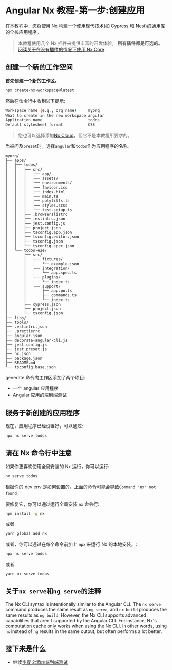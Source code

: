 # Angular Nx 教程-第一步:创建应用

在本教程中，您将使用 Nx 构建一个使用现代技术(如 Cypress 和 Nest)的通用库的全栈应用程序。

> 本教程使用几个 Nx 插件来提供丰富的开发体验。 **所有插件都是可选的。** [阅读关于在没有插件的情况下使用 Nx Core](/getting-started/nx-core).

## 创建一个新的工作空间

**首先创建一个新的工作区。**

```bash
npx create-nx-workspace@latest
```

然后在命令行中收到以下提示:

```bash
Workspace name (e.g., org name)     myorg
What to create in the new workspace angular
Application name                    todos
Default stylesheet format           CSS
```

> 您也可以选择添加[Nx Cloud](https://nx.app)，但它不是本教程所要求的。

当被问及`preset`时，选择`angular`和`todos`作为应用程序的名称。

```treeview
myorg/
├── apps/
│   ├── todos/
│   │   ├── src/
│   │   │   ├── app/
│   │   │   ├── assets/
│   │   │   ├── environments/
│   │   │   ├── favicon.ico
│   │   │   ├── index.html
│   │   │   ├── main.ts
│   │   │   ├── polyfills.ts
│   │   │   ├── styles.scss
│   │   │   └── test-setup.ts
│   │   ├── .browserslistrc
│   │   ├── .eslintrc.json
│   │   ├── jest.config.js
│   │   ├── project.json
│   │   ├── tsconfig.app.json
│   │   ├── tsconfig.editor.json
│   │   ├── tsconfig.json
│   │   └── tsconfig.spec.json
│   └── todos-e2e/
│       ├── src/
│       │   ├── fixtures/
│       │   │   └── example.json
│       │   ├── integration/
│       │   │   └── app.spec.ts
│       │   ├── plugins/
│       │   │   └── index.ts
│       │   └── support/
│       │       ├── app.po.ts
│       │       ├── commands.ts
│       │       └── index.ts
│       ├── cypress.json
│       ├── project.json
│       └── tsconfig.json
├── libs/
├── tools/
├── .eslintrc.json
├── .prettierrc
├── angular.json
├── decorate-angular-cli.js
├── jest.config.js
├── jest.preset.js
├── nx.json
├── package.json
├── README.md
└── tsconfig.base.json
```

generate 命令向工作区添加了两个项目:

- 一个 angular 应用程序
- Angular 应用的端到端测试

## 服务于新创建的应用程序

现在，应用程序已经设置好，可以通过:

```bash
npx nx serve todos
```

## 请在 Nx 命令行中注意

如果你更喜欢使用全局安装的 Nx 运行，你可以运行:

```bash
nx serve todos
```

根据你的 dev env 是如何设置的，上面的命令可能会导致`Command 'nx' not found`。

要修复它，你可以通过运行全局安装 `nx` 命令行:

```bash
npm install -g nx
```

或者

```bash
yarn global add nx
```

或者，你可以通过在每个命令前加上 `npx` 来运行 Nx 的本地安装。:

```bash
npx nx serve todos
```

或者

```bash
yarn nx serve todos
```

## 关于`nx serve`和`ng serve`的注释

The Nx CLI syntax is intentionally similar to the Angular CLI. The `nx serve` command
produces the same result as `ng serve`, and `nx build` produces the same results as `ng build`. However, the Nx CLI
supports advanced capabilities that aren't supported by the Angular CLI. For instance, Nx's computation cache only
works when using the Nx CLI. In other words, using `nx` instead of `ng` results in the same output, but often performs
a lot better.

## 接下来是什么

- 继续[步骤 2:添加端到端测试](/angular-tutorial/02-add-e2e-test)
